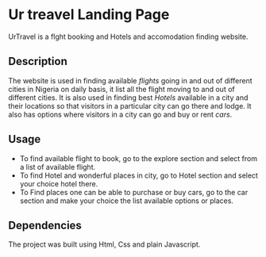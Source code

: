 # Ur treavel Landing Page

UrTravel is a flght booking and Hotels and accomodation finding website.

## Description

The website is used in finding available _flights_ going in and out of different cities in Nigeria on daily basis, it list all the flight moving to and out of different cities. It is also used in finding best _Hotels_ available in a city and their locations so that visitors in a particular city can go there and lodge. It also has options where visitors in a city can go and buy or rent _cars_.

## Usage

- To find available flight to book, go to the explore section and select from a list of available flight.
- To find Hotel and wonderful places in city, go to Hotel section and select your choice hotel there.
- To Find places one can be able to purchase or buy cars, go to the car section and make your choice the list available options or places.

## Dependencies

The project was built using Html, Css and plain Javascript.